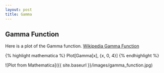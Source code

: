 ```yaml
---
layout: post
title: Gamma
---
```


## Gamma Function

Here is a plot of the Gamma function. [Wikipedia Gamma Function](https://en.wikipedia.org/wiki/Gamma_function)

{% highlight mathematica %}
Plot[Gamma[x], {x, 0, 4}]
{% endhighlight %}

![Plot from Mathematica]({{ site.baseurl }}/images/gamma_function.jpg)
